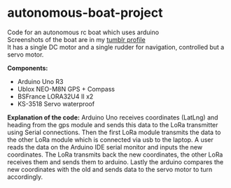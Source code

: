 # autonomous-boat-project
Code for an autonomous rc boat which uses arduino  
Screenshots of the boat are in my [tumblr profile](https://sirick93.tumblr.com/)  
It has a single DC motor and a single rudder for navigation, controlled but a servo motor.

**Components:**
- Arduino Uno R3
- Ublox NEO-M8N GPS + Compass
- BSFrance LORA32U4 II x2
- KS-3518 Servo waterproof

**Explanation of the code:**
Arduino Uno receives coordinates (LatLng) and heading from the gps module and sends this data to the LoRa transmitter using Serial connections. Then the first LoRa module transmits the data to the other LoRa module which is connected via usb to the laptop. A user reads the data on the Arduino IDE serial monitor and inputs the new coordinates. The LoRa transmits back the new coordinates, the other LoRa receives them and sends them to arduino. Lastly the arduino compares the new coordinates with the old and sends data to the servo motor to turn accordingly.
